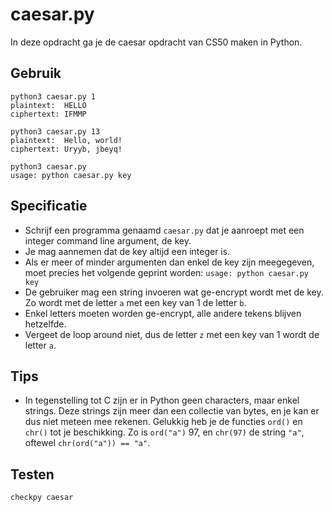 # caesar.py

In deze opdracht ga je de caesar opdracht van CS50 maken in Python.

## Gebruik

	python3 caesar.py 1
	plaintext:  HELLO
	ciphertext: IFMMP

	python3 caesar.py 13
	plaintext:  Hello, world!
	ciphertext: Uryyb, jbeyq!

	python3 caesar.py
	usage: python caesar.py key

## Specificatie

* Schrijf een programma genaamd `caesar.py` dat je aanroept met een integer command line argument, de key.
* Je mag aannemen dat de key altijd een integer is.
* Als er meer of minder argumenten dan enkel de key zijn meegegeven, moet precies het volgende geprint worden: `usage: python caesar.py key`
* De gebruiker mag een string invoeren wat ge-encrypt wordt met de key. Zo wordt met de letter `a` met een key van 1 de letter `b`.
* Enkel letters moeten worden ge-encrypt, alle andere tekens blijven hetzelfde.
* Vergeet de loop around niet, dus de letter `z` met een key van 1 wordt de letter `a`.

## Tips

* In tegenstelling tot C zijn er in Python geen characters, maar enkel strings. Deze strings zijn meer dan een collectie van bytes, en je kan er dus niet meteen mee rekenen. Gelukkig heb je de functies `ord()` en `chr()` tot je beschikking. Zo is `ord("a")` 97, en `chr(97)` de string `"a"`, oftewel `chr(ord("a")) == "a"`.

## Testen

	checkpy caesar
